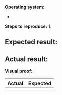 <!-- Keep the '-' bullet point indicators and '**' for the titles in each bug report for consistency --> 
**Operating system:**
- <!-- This section is optional, aka only if relevant; for frontend tasks, list the operating system and browser version --> 

**Steps to reproduce:**
1.

**Expected result:**
- 

**Actual result:**
- 

**Visual proof:**
<!-- Table below is mostly for frontend related bugs, use if applicable --> 
| Actual | Expected |
|:---------------:|:---------------:|
| <!--** Please highlight/box the parts which do not match the mockups **--> | <!--** The corresponding mockup **--> |